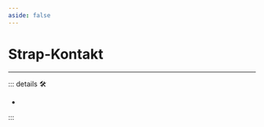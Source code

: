 ```yaml
---
aside: false
---
```

# Strap-Kontakt

---

<!-- =================================================== -->
<!-- =================================================== -->
<!-- =================================================== -->
<!-- =================================================== -->
<!-- =================================================== -->
::: details 🛠

-

:::
